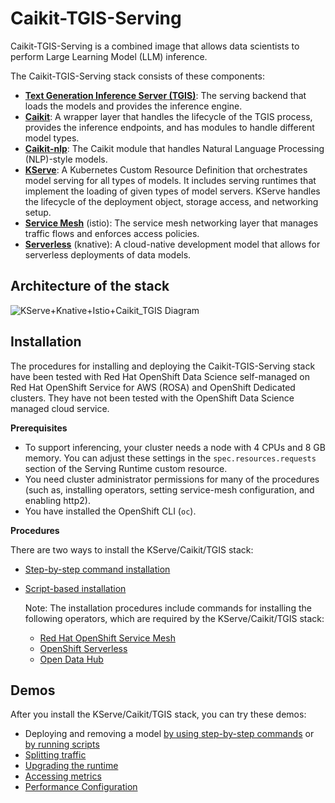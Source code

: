 # Caikit-TGIS-Serving

Caikit-TGIS-Serving is a combined image that allows data scientists to perform Large Learning Model (LLM) inference.

The Caikit-TGIS-Serving stack consists of these components:
* **[Text Generation Inference Server (TGIS)](https://github.com/opendatahub-io/text-generation-inference)**: The serving backend that loads the models and provides the inference engine.
* **[Caikit](https://github.com/opendatahub-io/caikit)**: A wrapper layer that handles the lifecycle of the TGIS process, provides the inference endpoints, and has modules to handle different model types.
* **[Caikit-nlp](https://github.com/opendatahub-io/caikit-nlp)**: The Caikit module that handles Natural Language Processing (NLP)-style models.
* **[KServe](https://github.com/opendatahub-io/kserve)**: A Kubernetes Custom Resource Definition that orchestrates model serving for all types of models. It includes serving runtimes that implement the loading of given types of model servers. KServe handles the lifecycle of the deployment object, storage access, and networking setup.
* **[Service Mesh](https://docs.openshift.com/container-platform/4.13/service_mesh/v2x/ossm-architecture.html)** (istio): The service mesh networking layer that manages traffic flows and enforces access policies.
* **[Serverless](https://docs.openshift.com/serverless/1.29/about/about-serverless.html)** (knative): A cloud-native development model that allows for serverless deployments of data models.


## Architecture of the stack

![KServe+Knative+Istio+Caikit_TGIS Diagram](https://github.com/opendatahub-io/caikit-tgis-serving/assets/8479010/7009b95d-0f6f-4f18-b0e6-355f360a5ad1)


## Installation

The procedures for installing and deploying the Caikit-TGIS-Serving stack have been tested with Red Hat OpenShift Data Science self-managed on Red Hat OpenShift Service for AWS (ROSA) and OpenShift Dedicated clusters. They have not been tested with the OpenShift Data Science managed cloud service.


**Prerequisites**

- To support inferencing, your cluster needs a node with 4 CPUs and 8 GB memory. You can adjust these settings in the `spec.resources.requests` section of the Serving Runtime custom resource.
- You need cluster administrator permissions for many of the procedures (such as, installing operators, setting service-mesh configuration, and enabling http2).
- You have installed the OpenShift CLI (`oc`).


**Procedures** 

There are two ways to install the KServe/Caikit/TGIS stack:
* [Step-by-step command installation](/demo/kserve/install-manual.md)
* [Script-based installation](/demo/kserve/scripts/README.md)

   Note: The installation procedures include commands for installing the following operators, which are required by the KServe/Caikit/TGIS stack:
   - [Red Hat OpenShift Service Mesh](https://docs.openshift.com/container-platform/4.13/service_mesh/v2x/installing-ossm.html)
   - [OpenShift Serverless](https://docs.openshift.com/serverless/1.29/install/install-serverless-operator.html)
   - [Open Data Hub](https://opendatahub.io/docs/quick-installation/)

## Demos
After you install the KServe/Caikit/TGIS stack, you can try these demos:

- Deploying and removing a model [by using step-by-step commands](/demo/kserve/deploy-remove.md) or [by running scripts](/demo/kserve/deploy-remove-scripts.md)
- [Splitting traffic](/demo/kserve/traffic-splitting.md)
- [Upgrading the runtime](/demo/kserve/upgrade-runtime.md)
- [Accessing metrics](/demo/kserve/metrics.md)
- [Performance Configuration](/demo/kserve/performance-config.md)
